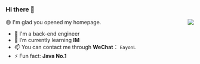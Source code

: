 <!--
**EayonLee/EayonLee** is a ✨ _special_ ✨ repository because its `README.md` (this file) appears on your GitHub profile.

Here are some ideas to get you started:

- 🔭 I’m currently working on ...
- 🌱 I’m currently learning ...
- 👯 I’m looking to collaborate on ...
- 🤔 I’m looking for help with ...
- 💬 Ask me about ...
- 📫 How to reach me: ...
- 😄 Pronouns: ...
- ⚡ Fun fact: ...
-->



### Hi there 👋

<img align="right" src="https://github-readme-stats.vercel.app/api?username=EayonLee&show_icons=true&icon_color=CE1D2D&text_color=718096&bg_color=ffffff&hide_title=true" />


😄 I'm glad you opened my homepage.

- 🔭 I'm a back-end engineer
- 🌱 I’m currently learning **IM**
- 📫 You can contact me through **WeChat**： `EayonL`
- ⚡ Fun fact: **Java No.1**

